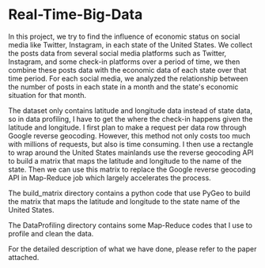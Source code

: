 # Real-Time-Big-Data

In this project, we try to find the influence of economic status on social media like Twitter, Instagram, in each state of the United States. 
We collect the posts data from several social media platforms such as Twitter, Instagram, and some check-in platforms over a period of time, we then combine these posts data with the economic data of each state over that time period. For each social media, we analyzed the relationship between the number of posts in each state in a month and the state's economic situation for that month.

The dataset only contains latitude and longitude data instead of state data, so in data profiling, I have to get the where the check-in happens given the latitude and longitude. I first plan to make a request per data row through Google reverse geocoding. However, this method not only costs too much with millions of requests, but also is time consuming. I then use a rectangle to wrap around the United States mainlands use the reverse geocoding API to build a matrix that maps the latitude and longitude to the name of the state. Then we can use this matrix to replace the Google reverse geocoding API in Map-Reduce job which largely accelerates the process.

The build_matrix directory contains a python code that use PyGeo to build the matrix that maps the latitude and longitude to the state name of the United States.

The DataProfiling directory contains some Map-Reduce codes that I use to profile and clean the data.

For the detailed description of what we have done, please refer to the paper attached.
